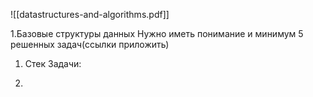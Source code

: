 ![[datastructures-and-algorithms.pdf]]

1.Базовые структуры данных
Нужно иметь понимание и минимум 5 решенных задач(ссылки приложить)
1. Стек
Задачи:

2. 

